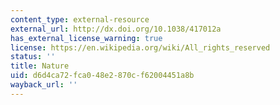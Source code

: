 ```yaml
---
content_type: external-resource
external_url: http://dx.doi.org/10.1038/417012a
has_external_license_warning: true
license: https://en.wikipedia.org/wiki/All_rights_reserved
status: ''
title: Nature
uid: d6d4ca72-fca0-48e2-870c-f62004451a8b
wayback_url: ''
---
```

